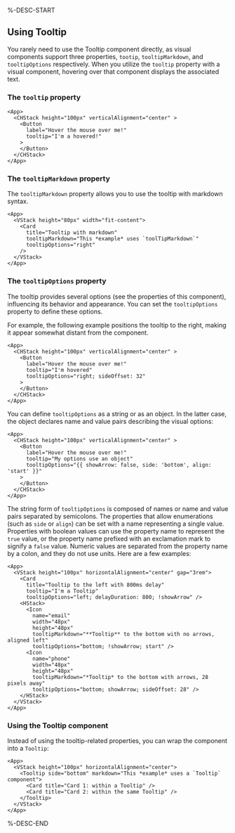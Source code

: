 %-DESC-START

## Using Tooltip

You rarely need to use the Tooltip component directly, as visual components support three properties, `tootip`, `tooltipMarkdown`, and `tooltipOptions` respectively. When you utilize the `tooltip` property with a visual component, hovering over that component displays the associated text.

### The `tooltip` property

```xmlui-pg display copy height="180px" /tooltip/ name="Example: using the tooltip property"
<App>
  <CHStack height="100px" verticalAlignment="center" >
    <Button
      label="Hover the mouse over me!"
      tooltip="I'm a hovered!"
    >
    </Button>
  </CHStack>
</App>
```

### The `tooltipMarkdown` property

The `tooltipMarkdown` property allows you to use the tooltip with markdown syntax.

```xmlui-pg display copy /tooltipMarkdown/ name="Example: using the tooltipMarkdown property"
<App>
  <VStack height="80px" width="fit-content">
    <Card
      title="Tooltip with markdown"
      tooltipMarkdown="This *example* uses `toolTipMarkdown`"
      tooltipOptions="right"
    />
  </VStack>
</App>
```

### The `tooltipOptions` property

The tooltip provides several options (see the properties of this component), influencing its behavior and appearance. You can set the `tooltipOptions` property to define these options.

For example, the following example positions the tooltip to the right, making it appear somewhat distant from the component.

```xmlui-pg display copy height="180px" /tooltipOptions/ name="Example: using the tooltipOptions property"
<App>
  <CHStack height="100px" verticalAlignment="center" >
    <Button
      label="Hover the mouse over me!"
      tooltip="I'm hovered"
      tooltipOptions="right; sideOffset: 32"
    >
    </Button>
  </CHStack>
</App>
```

You can define `tooltipOptions` as a string or as an object. In the latter case, the object declares name and value pairs describing the visual options:

```xmlui-pg display copy height="180px" /tooltipOptions/ name="Example: tooltipOptions as an object"
<App>
  <CHStack height="100px" verticalAlignment="center" >
    <Button
      label="Hover the mouse over me!"
      tooltip="My options use an object"
      tooltipOptions="{{ showArrow: false, side: 'bottom', align: 'start' }}"
    >
    </Button>
  </CHStack>
</App>
```

The string form of `tooltipOptions` is composed of names or name and value pairs separated by semicolons. The properties that allow enumerations (such as `side` or `align`) can be set with a name representing a single value. Properties with boolean values can use the property name to represent the `true` value, or the property name prefixed with an exclamation mark to signify a `false` value. Numeric values are separated from the property name by a colon, and they do not use units. Here are a few examples:

```xmlui-pg display copy height="300px" /tooltipOptions/ name="Example: tooltipOptions as a string"
<App>
  <VStack height="100px" horizontalAlignment="center" gap="3rem">
    <Card
      title="Tooltip to the left with 800ms delay"
      tooltip="I'm a Tooltip"
      tooltipOptions="left; delayDuration: 800; !showArrow" />
    <HStack>
      <Icon
        name="email"
        width="48px"
        height="48px"
        tooltipMarkdown="**Tooltip** to the bottom with no arrows, aligned left"
        tooltipOptions="bottom; !showArrow; start" />
      <Icon
        name="phone"
        width="48px"
        height="48px"
        tooltipMarkdown="*Tooltip* to the bottom with arrows, 28 pixels away"
        tooltipOptions="bottom; showArrow; sideOffset: 28" />
    </HStack>
  </VStack>
</App>
```

### Using the Tooltip component

Instead of using the tooltip-related properties, you can wrap the component into a `Tooltip`:

```xmlui-pg display copy height="300px" name="Example: Using the Tooltip component"
<App>
  <VStack height="100px" horizontalAlignment="center">
    <Tooltip side="bottom" markdown="This *example* uses a `Tooltip` component">
      <Card title="Card 1: within a Tooltip" />
      <Card title="Card 2: within the same Tooltip" />
    </Tooltip>
  </VStack>
</App>
```

%-DESC-END